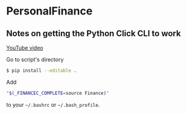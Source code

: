 # PersonalFinance




## Notes on getting the Python Click CLI to work

[YouTube video](https://www.youtube.com/watch?v=kNke39OZ2k0)

Go to script's directory

```bash
$ pip install --editable .
```

Add

```bash
"$(_FINANCEC_COMPLETE=source Finance)"
```

to your `~/.bashrc` or `~/.bash_profile`.
